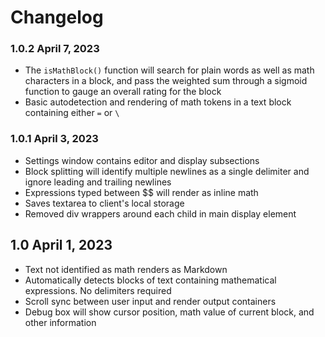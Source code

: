 # Changelog

### 1.0.2 April 7, 2023

- The `isMathBlock()` function will search for plain words as well as math characters in a block, and pass the weighted sum through a sigmoid function to gauge an overall rating for the block
- Basic autodetection and rendering of math tokens in a text block containing either `=` or `\`

### 1.0.1 April 3, 2023

- Settings window contains editor and display subsections
- Block splitting will identify multiple newlines as a single delimiter and ignore leading and trailing newlines
- Expressions typed between $$ will render as inline math
- Saves textarea to client's local storage
- Removed div wrappers around each child in main display element

## 1.0 April 1, 2023

- Text not identified as math renders as Markdown
- Automatically detects blocks of text containing mathematical expressions. No delimiters required
- Scroll sync between user input and render output containers
- Debug box will show cursor position, math value of current block, and other information